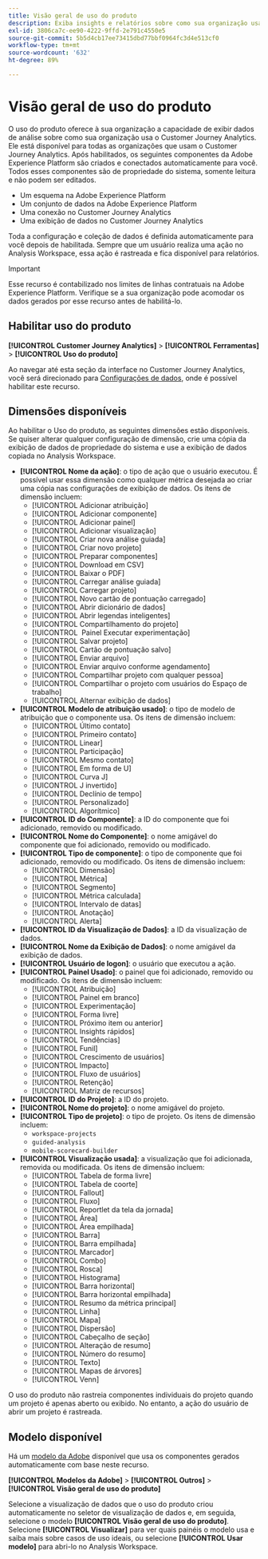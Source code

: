 ```yaml
---
title: Visão geral de uso do produto
description: Exiba insights e relatórios sobre como sua organização usa o Customer Journey Analytics.
exl-id: 3806ca7c-ee90-4222-9ffd-2e791c4550e5
source-git-commit: 5b5d4cb17ee73415dbd77bbf0964fc3d4e513cf0
workflow-type: tm+mt
source-wordcount: '632'
ht-degree: 89%

---
```


# Visão geral de uso do produto

O uso do produto oferece à sua organização a capacidade de exibir dados de análise sobre como sua organização usa o Customer Journey Analytics. Ele está disponível para todas as organizações que usam o Customer Journey Analytics. Após habilitados, os seguintes componentes da Adobe Experience Platform são criados e conectados automaticamente para você. Todos esses componentes são de propriedade do sistema, somente leitura e não podem ser editados.

* Um esquema na Adobe Experience Platform
* Um conjunto de dados na Adobe Experience Platform
* Uma conexão no Customer Journey Analytics
* Uma exibição de dados no Customer Journey Analytics

Toda a configuração e coleção de dados é definida automaticamente para você depois de habilitada. Sempre que um usuário realiza uma ação no Analysis Workspace, essa ação é rastreada e fica disponível para relatórios.

>[!IMPORTANT]
>
>Esse recurso é contabilizado nos limites de linhas contratuais na Adobe Experience Platform. Verifique se a sua organização pode acomodar os dados gerados por esse recurso antes de habilitá-lo.

## Habilitar uso do produto

**[!UICONTROL Customer Journey Analytics]** > **[!UICONTROL Ferramentas]** > **[!UICONTROL Uso do produto]**

Ao navegar até esta seção da interface no Customer Journey Analytics, você será direcionado para [Configurações de dados](data-settings.md), onde é possível habilitar este recurso.

## Dimensões disponíveis

Ao habilitar o Uso do produto, as seguintes dimensões estão disponíveis. Se quiser alterar qualquer configuração de dimensão, crie uma cópia da exibição de dados de propriedade do sistema e use a exibição de dados copiada no Analysis Workspace.

* **[!UICONTROL Nome da ação]**: o tipo de ação que o usuário executou. É possível usar essa dimensão como qualquer métrica desejada ao criar uma cópia nas configurações de exibição de dados. Os itens de dimensão incluem:
   * [!UICONTROL Adicionar atribuição]
   * [!UICONTROL Adicionar componente]
   * [!UICONTROL Adicionar painel]
   * [!UICONTROL Adicionar visualização]
   * [!UICONTROL Criar nova análise guiada]
   * [!UICONTROL Criar novo projeto]
   * [!UICONTROL Preparar componentes]
   * [!UICONTROL Download em CSV]
   * [!UICONTROL Baixar o PDF]
   * [!UICONTROL Carregar análise guiada]
   * [!UICONTROL Carregar projeto]
   * [!UICONTROL Novo cartão de pontuação carregado]
   * [!UICONTROL Abrir dicionário de dados]
   * [!UICONTROL Abrir legendas inteligentes]
   * [!UICONTROL Compartilhamento do projeto]
   * [!UICONTROL &#x200B; Painel Executar experimentação]
   * [!UICONTROL Salvar projeto]
   * [!UICONTROL Cartão de pontuação salvo]
   * [!UICONTROL Enviar arquivo]
   * [!UICONTROL Enviar arquivo conforme agendamento]
   * [!UICONTROL Compartilhar projeto com qualquer pessoa]
   * [!UICONTROL Compartilhar o projeto com usuários do Espaço de trabalho]
   * [!UICONTROL Alternar exibição de dados]
* **[!UICONTROL Modelo de atribuição usado]**: o tipo de modelo de atribuição que o componente usa. Os itens de dimensão incluem:
   * [!UICONTROL Último contato]
   * [!UICONTROL Primeiro contato]
   * [!UICONTROL Linear]
   * [!UICONTROL Participação]
   * [!UICONTROL Mesmo contato]
   * [!UICONTROL Em forma de U]
   * [!UICONTROL Curva J]
   * [!UICONTROL J invertido]
   * [!UICONTROL Declínio de tempo]
   * [!UICONTROL Personalizado]
   * [!UICONTROL Algorítmico]
* **[!UICONTROL ID do Componente]**: a ID do componente que foi adicionado, removido ou modificado.
* **[!UICONTROL Nome do Componente]**: o nome amigável do componente que foi adicionado, removido ou modificado.
* **[!UICONTROL Tipo de componente]**: o tipo de componente que foi adicionado, removido ou modificado. Os itens de dimensão incluem:
   * [!UICONTROL Dimensão]
   * [!UICONTROL Métrica]
   * [!UICONTROL Segmento]
   * [!UICONTROL Métrica calculada]
   * [!UICONTROL Intervalo de datas]
   * [!UICONTROL Anotação]
   * [!UICONTROL Alerta]
* **[!UICONTROL ID da Visualização de Dados]**: a ID da visualização de dados.
* **[!UICONTROL Nome da Exibição de Dados]**: o nome amigável da exibição de dados.
* **[!UICONTROL Usuário de logon]**: o usuário que executou a ação.
* **[!UICONTROL Painel Usado]**: o painel que foi adicionado, removido ou modificado. Os itens de dimensão incluem:
   * [!UICONTROL Atribuição]
   * [!UICONTROL Painel em branco]
   * [!UICONTROL Experimentação]
   * [!UICONTROL Forma livre]
   * [!UICONTROL Próximo item ou anterior]
   * [!UICONTROL Insights rápidos]
   * [!UICONTROL Tendências]
   * [!UICONTROL Funil]
   * [!UICONTROL Crescimento de usuários]
   * [!UICONTROL Impacto]
   * [!UICONTROL Fluxo de usuários]
   * [!UICONTROL Retenção]
   * [!UICONTROL Matriz de recursos]
* **[!UICONTROL ID do Projeto]**: a ID do projeto.
* **[!UICONTROL Nome do projeto]**: o nome amigável do projeto.
* **[!UICONTROL Tipo de projeto]**: o tipo de projeto. Os itens de dimensão incluem:
   * `workspace-projects`
   * `guided-analysis`
   * `mobile-scorecard-builder`
* **[!UICONTROL Visualização usada]**: a visualização que foi adicionada, removida ou modificada. Os itens de dimensão incluem:
   * [!UICONTROL Tabela de forma livre]
   * [!UICONTROL Tabela de coorte]
   * [!UICONTROL Fallout]
   * [!UICONTROL Fluxo]
   * [!UICONTROL Reportlet da tela da jornada]
   * [!UICONTROL Área]
   * [!UICONTROL Área empilhada]
   * [!UICONTROL Barra]
   * [!UICONTROL Barra empilhada]
   * [!UICONTROL Marcador]
   * [!UICONTROL Combo]
   * [!UICONTROL Rosca]
   * [!UICONTROL Histograma]
   * [!UICONTROL Barra horizontal]
   * [!UICONTROL Barra horizontal empilhada]
   * [!UICONTROL Resumo da métrica principal]
   * [!UICONTROL Linha]
   * [!UICONTROL Mapa]
   * [!UICONTROL Dispersão]
   * [!UICONTROL Cabeçalho de seção]
   * [!UICONTROL Alteração de resumo]
   * [!UICONTROL Número do resumo]
   * [!UICONTROL Texto]
   * [!UICONTROL Mapas de árvores]
   * [!UICONTROL Venn]

O uso do produto não rastreia componentes individuais do projeto quando um projeto é apenas aberto ou exibido. No entanto, a ação do usuário de abrir um projeto é rastreada.

## Modelo disponível

Há um [modelo da Adobe](/help/analysis-workspace/templates/use-templates.md) disponível que usa os componentes gerados automaticamente com base neste recurso.

**[!UICONTROL Modelos da Adobe]** > **[!UICONTROL Outros]** > **[!UICONTROL Visão geral de uso do produto]**

Selecione a visualização de dados que o uso do produto criou automaticamente no seletor de visualização de dados e, em seguida, selecione o modelo **[!UICONTROL Visão geral de uso do produto]**. Selecione **[!UICONTROL Visualizar]** para ver quais painéis o modelo usa e saiba mais sobre casos de uso ideais, ou selecione **[!UICONTROL Usar modelo]** para abri-lo no Analysis Workspace.
